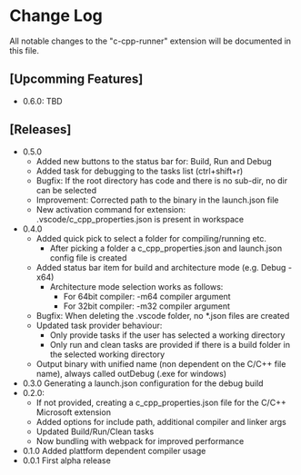 # Change Log

All notable changes to the "c-cpp-runner" extension will be documented in this file.

## [Upcomming Features]

- 0.6.0: TBD

## [Releases]

- 0.5.0
  - Added new buttons to the status bar for: Build, Run and Debug
  - Added task for debugging to the tasks list (ctrl+shift+r)
  - Bugfix: If the root directory has code and there is no sub-dir, no dir can be selected
  - Improvement: Corrected path to the binary in the launch.json file
  - New activation command for extension: .vscode/c_cpp_properties.json is present in workspace
- 0.4.0
  - Added quick pick to select a folder for compiling/running etc.
    - After picking a folder a c_cpp_properties.json and launch.json config file is created
  - Added status bar item for build and architecture mode (e.g. Debug - x64)
    - Architecture mode selection works as follows:
      - For 64bit compiler: -m64 compiler argument
      - For 32bit compiler: -m32 compiler argument
  - Bugfix: When deleting the .vscode folder, no *.json files are created
  - Updated task provider behaviour:
    - Only provide tasks if the user has selected a working directory
    - Only run and clean tasks are provided if there is a build folder in the selected working directory
  - Output binary with unified name (non dependent on the C/C++ file name), always called outDebug (.exe for windows)
- 0.3.0 Generating a launch.json configuration for the debug build
- 0.2.0:
  - If not provided, creating a c_cpp_properties.json file for the C/C++ Microsoft extension
  - Added options for include path, additional compiler and linker args
  - Updated Build/Run/Clean tasks
  - Now bundling with webpack for improved performance
- 0.1.0 Added plattform dependent compiler usage
- 0.0.1 First alpha release

